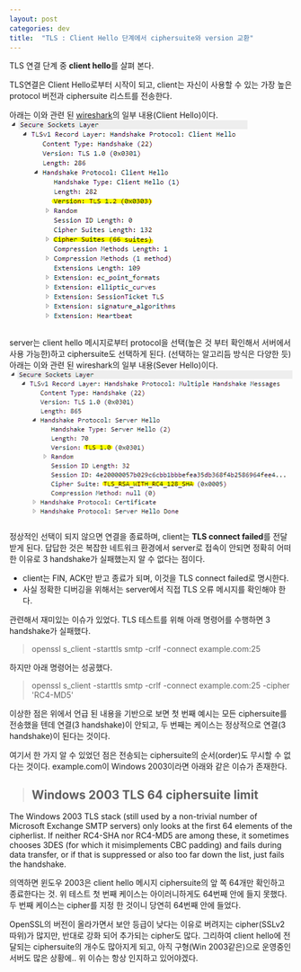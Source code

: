 ```yaml
---
layout: post
categories: dev 
title:  "TLS : Client Hello 단계에서 ciphersuite와 version 교환"
---
```



TLS 연결 단계 중 **client hello**를 살펴 본다.

TLS연결은 Client Hello로부터 시작이 되고,
client는 자신이 사용할 수 있는 가장 높은 protocol 버전과 ciphersuite 리스트를 전송한다.

아래는 이와 관련 된 [wireshark](https://ko.wikipedia.org/wiki/%EC%99%80%EC%9D%B4%EC%96%B4%EC%83%A4%ED%81%AC)의 일부 내용(Client Hello)이다.
<img src="/image/20160707/TLS.png"  style="max-width:100%;max-height:100%;">

server는 client hello 메시지로부터 protocol을 선택(높은 것 부터 확인해서 서버에서 사용 가능한)하고
ciphersuite도 선택하게 된다. (선택하는 알고리듬 방식은 다양한 듯)  
아래는 이와 관련 된 wireshark의 일부 내용(Sever Hello)이다.  
<img src="/image/20160707/server.png"  style="max-width:100%;max-height:100%;">

정상적인 선택이 되지 않으면 연결을 종료하며, client는 **TLS connect failed**를 전달 받게 된다.
답답한 것은 복잡한 네트워크 환경에서 server로 접속이 안되면 정확히 어떠한 이유로 3 handshake가 실패했는지 알 수 없다는 점이다.  

* client는 FIN, ACK만 받고 종료가 되며, 이것을 TLS connect failed로 명시한다.
* 사실 정확한 디버깅을 위해서는 server에서 직접 TLS 오류 메시지를 확인해야 한다.


관련해서 재미있는 이슈가 있었다.
TLS 테스트를 위해 아래 명령어를 수행하면 3 handshake가 실패했다.  

> openssl s_client -starttls smtp -crlf -connect example.com:25 

하지만 아래 명령어는 성공했다.  

> openssl s_client -starttls smtp -crlf -connect example.com:25 -cipher 'RC4-MD5'

이상한 점은 위에서 언급 된 내용을 기반으로 보면 첫 번째 예시는 모든 ciphersuite를 전송했을 텐데 연결(3 handshake)이 안되고, 두 번째는 케이스는 정상적으로 연결(3 handshake)이 된다는 것이다.

여기서 한 가지 알 수 있었던 점은 전송되는 ciphersuite의 순서(order)도 무시할 수 없다는 것이다.
example.com이 Windows 2003이라면 아래와 같은 이슈가 존재한다.

>## Windows 2003 TLS 64 ciphersuite limit
The Windows 2003 TLS stack (still used by a non-trivial number of
Microsoft Exchange SMTP servers) only looks at the first 64 elements
of the cipherlist.  If neither RC4-SHA nor RC4-MD5 are among these,
it sometimes chooses 3DES (for which it misimplements CBC padding)
and fails during data transfer, or if that is suppressed or also
too far down the list, just fails the handshake.

의역하면 윈도우 2003은 client hello 메시지 ciphersuite의 앞 쪽 64개만 확인하고 종료한다는 것.
위 테스트 첫 번째 케이스는 아이러니하게도 64번째 안에 들지 못했다.
두 번째 케이스는 cipher를 지정 한 것이니 당연히 64번째 안에 들었다.

OpenSSL의 버전이 올라가면서 보안 등급이 낮다는 이유로 버려지는 cipher(SSLv2 따위)가 많지만,
반대로 강화 되어 추가되는 cipher도 많다. 그리하여 client hello에 전달되는 ciphersuite의 개수도 많아지게 되고,
아직 구형(Win 2003같은)으로 운영중인 서버도 많은 상황에.. 위 이슈는 항상 인지하고 있어야겠다.
